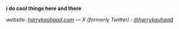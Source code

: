 **i do cool things here and there**

*website: [harrykauhaad.com](https://harrykauhaad.com) — X (formerly Twitter) :  [@harrykauhaad](https://x.com/harrykauhaad)*
